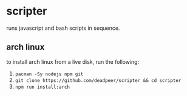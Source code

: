 # scripter

runs javascript and bash scripts in sequence.

## arch linux

to install arch linux from a live disk, run the following:

1. `pacman -Sy nodejs npm git`
2. `git clone https://github.com/deadpeer/scripter && cd scripter`
3. `npm run install:arch`
